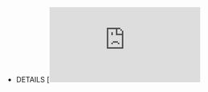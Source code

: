- DETAILS
[![DETAILS](https://github.com/Bariflo-Labs/SENSOR_MON/blob/Main-Branch/Monitoring%20Device-Algo.pdf)
